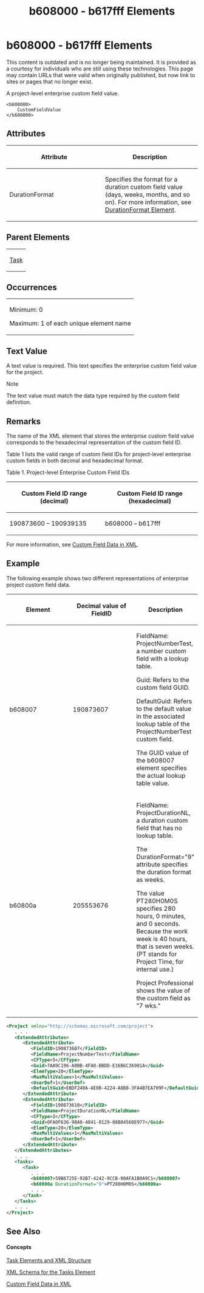﻿---
title: b608000 - b617fff Elements
TOCTitle: b608000 - b617fff Elements
ms:assetid: 6c774043-2a50-47f8-97a0-815ade5bf2ad
ms:mtpsurl: https://msdn.microsoft.com/en-us/library/Bb968536(v=office.12)
ms:contentKeyID: 13188228
ms.date: 05/05/2014
mtps_version: v=office.12
f1_keywords:
- b608000 - b617fff elements
dev_langs:
- xml
---

# b608000 - b617fff Elements

This content is outdated and is no longer being maintained. It is provided as a courtesy for individuals who are still using these technologies. This page may contain URLs that were valid when originally published, but now link to sites or pages that no longer exist.

A project-level enterprise custom field value.

    <b608000>
        CustomFieldValue
    </b608000>

## Attributes

<table>
<colgroup>
<col style="width: 50%" />
<col style="width: 50%" />
</colgroup>
<thead>
<tr class="header">
<th><p>Attribute</p></th>
<th><p>Description</p></th>
</tr>
</thead>
<tbody>
<tr class="odd">
<td><p>DurationFormat</p></td>
<td><p>Specifies the format for a duration custom field value (days, weeks, months, and so on). For more information, see <a href="bb968637(v=office.12).md">DurationFormat Element</a>.</p></td>
</tr>
</tbody>
</table>

## Parent Elements

<table>
<colgroup>
<col style="width: 100%" />
</colgroup>
<tbody>
<tr class="odd">
<td><p><a href="bb968487(v=office.12).md">Task</a></p></td>
</tr>
</tbody>
</table>

## Occurrences

<table>
<colgroup>
<col style="width: 100%" />
</colgroup>
<tbody>
<tr class="odd">
<td><p>Minimum: 0</p>
<p>Maximum: 1 of each unique element name</p></td>
</tr>
</tbody>
</table>

## Text Value

A text value is required. This text specifies the enterprise custom field value for the project.


> [!NOTE]
> The text value must match the data type required by the custom field definition.


## Remarks

The name of the XML element that stores the enterprise custom field value corresponds to the hexadecimal representation of the custom field ID.

Table 1 lists the valid range of custom field IDs for project-level enterprise custom fields in both decimal and hexadecimal format.

Table 1. Project-level Enterprise Custom Field IDs

<table>
<colgroup>
<col style="width: 50%" />
<col style="width: 50%" />
</colgroup>
<thead>
<tr class="header">
<th><p>Custom Field ID range (decimal)</p></th>
<th><p>Custom Field ID range (hexadecimal)</p></th>
</tr>
</thead>
<tbody>
<tr class="odd">
<td><p>190873600 – 190939135</p></td>
<td><p>b608000 – b617fff</p></td>
</tr>
</tbody>
</table>

For more information, see [Custom Field Data in XML](bb968687\(v=office.12\).md).

## Example

The following example shows two different representations of enterprise project custom field data.

<table>
<colgroup>
<col style="width: 33%" />
<col style="width: 33%" />
<col style="width: 33%" />
</colgroup>
<thead>
<tr class="header">
<th><p><strong>Element</strong></p></th>
<th><p><strong>Decimal value of FieldID</strong></p></th>
<th><p><strong>Description</strong></p></th>
</tr>
</thead>
<tbody>
<tr class="odd">
<td><p>b608007</p></td>
<td><p>190873607</p></td>
<td><p>FieldName: ProjectNumberTest, a number custom field with a lookup table.</p>
<p>Guid: Refers to the custom field GUID.</p>
<p>DefaultGuid: Refers to the default value in the associated lookup table of the ProjectNumberTest custom field.</p>
<p>The GUID value of the b608007 element specifies the actual lookup table value.</p></td>
</tr>
<tr class="even">
<td><p>b60800a</p></td>
<td><p>205553676</p></td>
<td><p>FieldName: ProjectDurationNL, a duration custom field that has no lookup table.</p>
<p>The DurationFormat=&quot;9&quot; attribute specifies the duration format as weeks.</p>
<p>The value PT280H0M0S specifies 280 hours, 0 minutes, and 0 seconds. Because the work week is 40 hours, that is seven weeks. (PT stands for Project Time, for internal use.)</p>
<p>Project Professional shows the value of the custom field as &quot;7 wks.&quot;</p></td>
</tr>
</tbody>
</table>

``` xml
<Project xmlns="http://schemas.microsoft.com/project">
   . . .
   <ExtendedAttributes>
      <ExtendedAttribute>
         <FieldID>190873607</FieldID>
         <FieldName>ProjectNumberTest</FieldName>
         <CFType>5</CFType>
         <Guid>7AA9C196-A0BB-4FA0-BBDD-E16B6C36901A</Guid>
         <ElemType>20</ElemType>
         <MaxMultiValues>1</MaxMultiValues>
         <UserDef>1</UserDef>
         <DefaultGuid>EBDF240A-AE0B-4224-A8B8-3FA4B7EA709F</DefaultGuid>
      </ExtendedAttribute>
      <ExtendedAttribute>
         <FieldID>190873610</FieldID>
         <FieldName>ProjectDurationNL</FieldName>
         <CFType>2</CFType>
         <Guid>0FA0F636-98A0-4841-8129-08B84560E977</Guid>
         <ElemType>20</ElemType>
         <MaxMultiValues>1</MaxMultiValues>
         <UserDef>1</UserDef>
      </ExtendedAttribute>
   </ExtendedAttributes>
   . . .
   <Tasks>
      <Task>
         . . .
         <b608007>59B6725E-92B7-4242-9CCB-00AFA1B0A9C1</b608007>
         <b60800a DurationFormat="9">PT280H0M0S</b60800a>
         . . .
      </Task>
   </Tasks>
   . . .
</Project>
```

## See Also

#### Concepts

[Task Elements and XML Structure](bb968475\(v=office.12\).md)

[XML Schema for the Tasks Element](bb968415\(v=office.12\).md)

[Custom Field Data in XML](bb968687\(v=office.12\).md)

